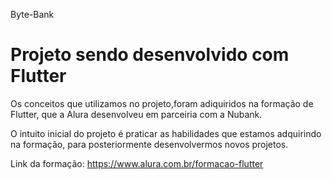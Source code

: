 Byte-Bank

<h1>Projeto sendo desenvolvido com Flutter</h1>

Os conceitos que utilizamos no projeto,foram adiquiridos na formação de Flutter, que a Alura desenvolveu em parceiria com a Nubank.

O intuito inicial do projeto é praticar as habilidades que estamos adquirindo na formação, para posteriormente desenvolvermos novos projetos.

Link da formação: https://www.alura.com.br/formacao-flutter
